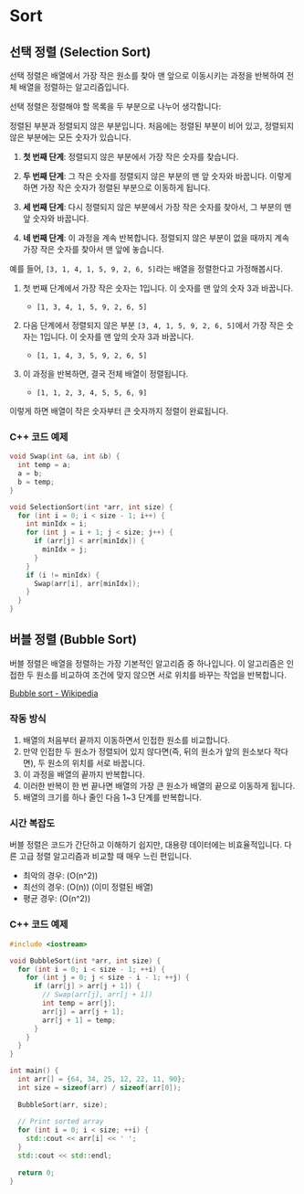 # Sort

## 선택 정렬 (Selection Sort)
선택 정렬은 배열에서 가장 작은 원소를 찾아 맨 앞으로 이동시키는 과정을 반복하여 전체 배열을 정렬하는 알고리즘입니다.

선택 정렬은 정렬해야 할 목록을 두 부분으로 나누어 생각합니다: 

정렬된 부분과 정렬되지 않은 부분입니다. 처음에는 정렬된 부분이 비어 있고, 정렬되지 않은 부분에는 모든 숫자가 있습니다.

1. **첫 번째 단계**: 정렬되지 않은 부분에서 가장 작은 숫자를 찾습니다.
  
2. **두 번째 단계**: 그 작은 숫자를 정렬되지 않은 부분의 맨 앞 숫자와 바꿉니다. 이렇게 하면 가장 작은 숫자가 정렬된 부분으로 이동하게 됩니다.

3. **세 번째 단계**: 다시 정렬되지 않은 부분에서 가장 작은 숫자를 찾아서, 그 부분의 맨 앞 숫자와 바꿉니다.

4. **네 번째 단계**: 이 과정을 계속 반복합니다. 정렬되지 않은 부분이 없을 때까지 계속 가장 작은 숫자를 찾아서 맨 앞에 놓습니다.

예를 들어, `[3, 1, 4, 1, 5, 9, 2, 6, 5]`라는 배열을 정렬한다고 가정해봅시다.

1. 첫 번째 단계에서 가장 작은 숫자는 1입니다. 이 숫자를 맨 앞의 숫자 3과 바꿉니다.
   - `[1, 3, 4, 1, 5, 9, 2, 6, 5]`

2. 다음 단계에서 정렬되지 않은 부분 `[3, 4, 1, 5, 9, 2, 6, 5]`에서 가장 작은 숫자는 1입니다. 이 숫자를 맨 앞의 숫자 3과 바꿉니다.
   - `[1, 1, 4, 3, 5, 9, 2, 6, 5]`

3. 이 과정을 반복하면, 결국 전체 배열이 정렬됩니다.
   - `[1, 1, 2, 3, 4, 5, 5, 6, 9]`

이렇게 하면 배열이 작은 숫자부터 큰 숫자까지 정렬이 완료됩니다.

### C++ 코드 예제

```cpp
void Swap(int &a, int &b) {
  int temp = a;
  a = b;
  b = temp;
}

void SelectionSort(int *arr, int size) {
  for (int i = 0; i < size - 1; i++) {
    int minIdx = i;
    for (int j = i + 1; j < size; j++) {
      if (arr[j] < arr[minIdx]) {
        minIdx = j;
      }
    }
    if (i != minIdx) {
      Swap(arr[i], arr[minIdx]);
    }
  }
}
```

## 버블 정렬 (Bubble Sort)
버블 정렬은 배열을 정렬하는 가장 기본적인 알고리즘 중 하나입니다. 이 알고리즘은 인접한 두 원소를 비교하여 조건에 맞지 않으면 서로 위치를 바꾸는 작업을 반복합니다. 

[Bubble sort - Wikipedia](https://en.wikipedia.org/wiki/Bubble_sort)

### 작동 방식
1. 배열의 처음부터 끝까지 이동하면서 인접한 원소를 비교합니다.
2. 만약 인접한 두 원소가 정렬되어 있지 않다면(즉, 뒤의 원소가 앞의 원소보다 작다면), 두 원소의 위치를 서로 바꿉니다.
3. 이 과정을 배열의 끝까지 반복합니다.
4. 이러한 반복이 한 번 끝나면 배열의 가장 큰 원소가 배열의 끝으로 이동하게 됩니다.
5. 배열의 크기를 하나 줄인 다음 1~3 단계를 반복합니다.

### 시간 복잡도
버블 정렬은 코드가 간단하고 이해하기 쉽지만, 대용량 데이터에는 비효율적입니다. 다른 고급 정렬 알고리즘과 비교할 때 매우 느린 편입니다.

- 최악의 경우: \(O(n^2)\)
- 최선의 경우: \(O(n)\) (이미 정렬된 배열)
- 평균 경우: \(O(n^2)\)

### C++ 코드 예제

```cpp
#include <iostream>

void BubbleSort(int *arr, int size) {
  for (int i = 0; i < size - 1; ++i) {
    for (int j = 0; j < size - i - 1; ++j) {
      if (arr[j] > arr[j + 1]) {
        // Swap(arr[j], arr[j + 1])
        int temp = arr[j];
        arr[j] = arr[j + 1];
        arr[j + 1] = temp;
      }
    }
  }
}

int main() {
  int arr[] = {64, 34, 25, 12, 22, 11, 90};
  int size = sizeof(arr) / sizeof(arr[0]);
  
  BubbleSort(arr, size);
  
  // Print sorted array
  for (int i = 0; i < size; ++i) {
    std::cout << arr[i] << ' ';
  }
  std::cout << std::endl;
  
  return 0;
}
```
